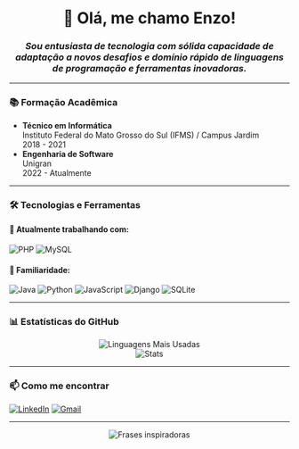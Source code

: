 <div align="center">
  
# 🚀 Olá, me chamo Enzo! 
  
### *Sou entusiasta de tecnologia com sólida capacidade de adaptação a novos desafios e domínio rápido de linguagens de programação e ferramentas inovadoras.*

</div>

---

### 📚 **Formação Acadêmica**
- **Técnico em Informática**  
  Instituto Federal do Mato Grosso do Sul (IFMS) / Campus Jardim  
  2018 - 2021
- **Engenharia de Software**  
  Unigran  
  2022 - Atualmente
---

### 🛠️ **Tecnologias e Ferramentas**

#### 💼 **Atualmente trabalhando com:**
![PHP](https://img.shields.io/badge/PHP-777BB4?style=for-the-badge&logo=php&logoColor=white)
![MySQL](https://img.shields.io/badge/MySQL-4479A1?style=for-the-badge&logo=mysql&logoColor=white)

#### 🌱 **Familiaridade:**
![Java](https://img.shields.io/badge/Java-ED8B00?style=for-the-badge&logo=openjdk&logoColor=white)
![Python](https://img.shields.io/badge/Python-3776AB?style=for-the-badge&logo=python&logoColor=white)
![JavaScript](https://img.shields.io/badge/JavaScript-F7DF1E?style=for-the-badge&logo=javascript&logoColor=black)
![Django](https://img.shields.io/badge/Django-092E20?style=for-the-badge&logo=django&logoColor=white)
![SQLite](https://img.shields.io/badge/SQLite-003B57?style=for-the-badge&logo=sqlite&logoColor=white)

---

### 📊 **Estatísticas do GitHub**

<div align="center">
  
![Linguagens Mais Usadas](https://github-readme-stats.vercel.app/api/top-langs/?username=EnzoKG&layout=compact&theme=dark&hide_border=true)  
![Stats](https://github-readme-stats.vercel.app/api?username=EnzoKG&show_icons=true&include_all_commits=true&theme=dracula)

</div>

---

### 📫 **Como me encontrar**

[![LinkedIn](https://img.shields.io/badge/LinkedIn-0077B5?style=for-the-badge&logo=linkedin&logoColor=white)](https://www.linkedin.com/in/enzo-kozoroski-giovanini-85114b203/)
[![Gmail](https://img.shields.io/badge/Gmail-D14836?style=for-the-badge&logo=gmail&logoColor=white)](mailto:enzogiovanini@gmail.com)

---

<p align="center">
  <img src="https://quotes-github-readme.vercel.app/api?type=horizontal&theme=dark&border=true" alt="Frases inspiradoras">
</p>
